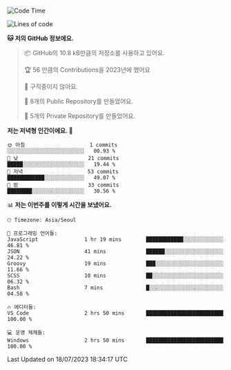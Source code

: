  <!--START_SECTION:waka-->
![Code Time](http://img.shields.io/badge/Code%20Time-141%20hrs%207%20mins-blue)

![Lines of code](https://img.shields.io/badge/%EC%A0%80%EB%8A%94%20%EC%97%AC%ED%83%9C%EA%B9%8C%EC%A7%80%20-59.4%20thousand%20%EC%A4%84%EC%9D%98%20%EC%BD%94%EB%93%9C%EB%A5%BC%20%EC%9E%91%EC%84%B1%ED%96%88%EC%96%B4%EC%9A%94.-blue)

**🐱 저의 GitHub 정보에요.** 

> 📦 GitHub의 10.8 kB만큼의 저장소를 사용하고 있어요. 
 > 
> 🏆 56 만큼의 Contributions을 2023년에 했어요
 > 
> 🚫 구직중이지 않아요.
 > 
> 📜 8개의 Public Repository를 만들었어요. 
 > 
> 🔑 5개의 Private Repository를 만들었어요. 
 > 
**저는 저녁형 인간이에요. 🦉** 

```text
🌞 아침                     1 commits           ░░░░░░░░░░░░░░░░░░░░░░░░░   00.93 % 
🌆 낮　                     21 commits          █████░░░░░░░░░░░░░░░░░░░░   19.44 % 
🌃 저녁                     53 commits          ████████████░░░░░░░░░░░░░   49.07 % 
🌙 밤　                     33 commits          ████████░░░░░░░░░░░░░░░░░   30.56 % 
```


📊 **저는 이번주를 이렇게 시간을 보냈어요.** 

```text
🕑︎ Timezone: Asia/Seoul

💬 프로그래밍 언어들: 
JavaScript               1 hr 19 mins        ████████████░░░░░░░░░░░░░   46.81 % 
JSON                     41 mins             ██████░░░░░░░░░░░░░░░░░░░   24.22 % 
Groovy                   19 mins             ███░░░░░░░░░░░░░░░░░░░░░░   11.66 % 
SCSS                     10 mins             ██░░░░░░░░░░░░░░░░░░░░░░░   06.32 % 
Bash                     7 mins              █░░░░░░░░░░░░░░░░░░░░░░░░   04.58 % 

🔥 에디터들: 
VS Code                  2 hrs 50 mins       █████████████████████████   100.00 % 

💻 운영 체제들: 
Windows                  2 hrs 50 mins       █████████████████████████   100.00 % 
```


 Last Updated on 18/07/2023 18:34:17 UTC
<!--END_SECTION:waka-->

